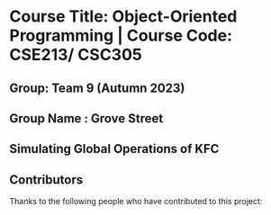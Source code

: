 # Course Title: Object-Oriented Programming | Course Code: CSE213/ CSC305 
## Group: Team 9 (Autumn 2023)
## Group Name : Grove Street
## Simulating Global Operations of KFC <br/>
## Contributors
Thanks to the following people who have contributed to this project: 
